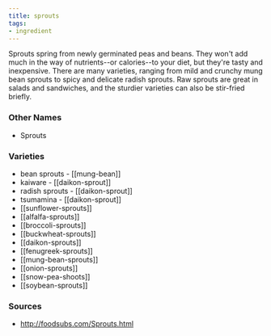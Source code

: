 ```yaml
---
title: sprouts
tags:
- ingredient
---
```

Sprouts spring from newly germinated peas and beans. They won't add much in the way of nutrients--or calories--to your diet, but they're tasty and inexpensive. There are many varieties, ranging from mild and crunchy mung bean sprouts to spicy and delicate radish sprouts. Raw sprouts are great in salads and sandwiches, and the sturdier varieties can also be stir-fried briefly.

### Other Names

* Sprouts

### Varieties

* bean sprouts - [[mung-bean]]
* kaiware - [[daikon-sprout]]
* radish sprouts - [[daikon-sprout]]
* tsumamina - [[daikon-sprout]]
* [[sunflower-sprouts]]
* [[alfalfa-sprouts]]
* [[broccoli-sprouts]]
* [[buckwheat-sprouts]]
* [[daikon-sprouts]]
* [[fenugreek-sprouts]]
* [[mung-bean-sprouts]]
* [[onion-sprouts]]
* [[snow-pea-shoots]]
* [[soybean-sprouts]]

### Sources
* http://foodsubs.com/Sprouts.html
